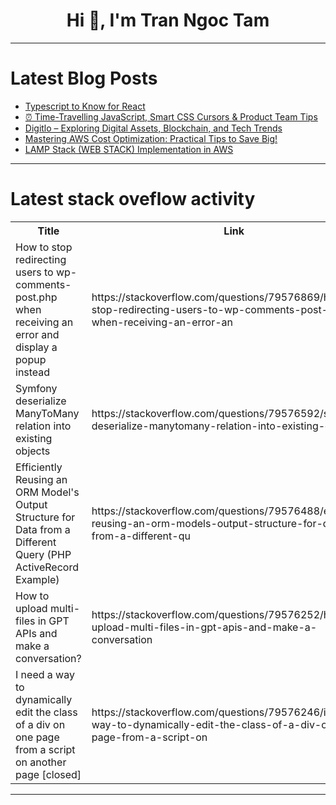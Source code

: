 <h1 align="center">Hi 👋, I'm Tran Ngoc Tam</h1>

---

# Latest Blog Posts 
<!-- BLOG-POST-LIST:START -->
- [Typescript to Know for React](https://dev.to/_ndeyefatoudiop/typescript-to-know-for-react-2p02)
- [⏰ Time-Travelling JavaScript, Smart CSS Cursors &amp; Product Team Tips](https://dev.to/adam/time-travelling-javascript-smart-css-cursors-product-team-tips-4no2)
- [Digitlo – Exploring Digital Assets, Blockchain, and Tech Trends](https://dev.to/mantasha_faheemuddin_8a32/digitlo-exploring-digital-assets-blockchain-and-tech-trends-56n7)
- [Mastering AWS Cost Optimization: Practical Tips to Save Big!](https://dev.to/aws-builders/mastering-aws-cost-optimization-practical-tips-to-save-big-3cao)
- [LAMP Stack &lpar;WEB STACK&rpar; Implementation in AWS](https://dev.to/uwadon1/lamp-stack-web-stack-implementation-in-aws-54h3)
<!-- BLOG-POST-LIST:END -->

---

# Latest stack oveflow activity
<table>
  <tr><th>Title</th><th>Link</th></tr>
  <!-- STACKOVERFLOW:START --><tr><td>How to stop redirecting users to wp-comments-post.php when receiving an error and display a popup instead</td><td>https://stackoverflow.com/questions/79576869/how-to-stop-redirecting-users-to-wp-comments-post-php-when-receiving-an-error-an</td></tr><tr><td>Symfony deserialize ManyToMany relation into existing objects</td><td>https://stackoverflow.com/questions/79576592/symfony-deserialize-manytomany-relation-into-existing-objects</td></tr><tr><td>Efficiently Reusing an ORM Model&#39;s Output Structure for Data from a Different Query &lpar;PHP ActiveRecord Example&rpar;</td><td>https://stackoverflow.com/questions/79576488/efficiently-reusing-an-orm-models-output-structure-for-data-from-a-different-qu</td></tr><tr><td>How to upload multi-files in GPT APIs and make a conversation?</td><td>https://stackoverflow.com/questions/79576252/how-to-upload-multi-files-in-gpt-apis-and-make-a-conversation</td></tr><tr><td>I need a way to dynamically edit the class of a div on one page from a script on another page [closed]</td><td>https://stackoverflow.com/questions/79576246/i-need-a-way-to-dynamically-edit-the-class-of-a-div-on-one-page-from-a-script-on</td></tr><!-- STACKOVERFLOW:END -->
</table>

---


